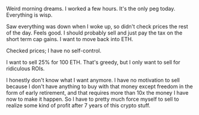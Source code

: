 Weird morning dreams. I worked a few hours. It's the only peg today. Everything is wisp.

Saw everything was down when I woke up, so didn't check prices the rest of the day. Feels good. I should probably sell and just pay the tax on the short term cap gains. I want to move back into ETH.

Checked prices; I have no self-control.

I want to sell 25% for 100 ETH. That's greedy, but I only want to sell for ridiculous ROIs.

I honestly don't know what I want anymore. I have no motivation to sell because I don't have anything to buy with that money except freedom in the form of early retirement, and that requires more than 10x the money I have now to make it happen. So I have to pretty much force myself to sell to realize some kind of profit after 7 years of this crypto stuff.
